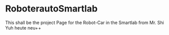 # RoboterautoSmartlab
This shall be the project Page for the Robot-Car in the Smartlab from Mr. Shi Yuh
heute neu++